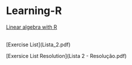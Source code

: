 # Learning-R

[Linear algebra with R](Linear-algebra-with-R.pdf)

<br>
[Exercise List](Lista_2.pdf)

[Exersice List Resolution](Lista 2 - Resolução.pdf)

